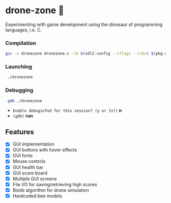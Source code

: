 # drone-zone 🐝
Experimenting with game development using the dinosaur of programming languages, i.e. C.

### Compilation
```bash
gcc -o dronezone dronezone.c -lm $(sdl2-config --cflags --libs) $(pkg-config --cflags --libs SDL2_ttf SDL2_gfx)
```

### Launching
```bash
 ./dronezone 
```

### Debugging
```bash
 gdb ./dronezone 
```
- `Enable debuginfod for this session? (y or [n])` **n**
- `(gdb)` **run**

## Features
- [x] GUI implementation
- [x] GUI buttons with hover effects
- [x] GUI fonts
- [x] Mouse controls
- [x] GUI health bar
- [x] GUI score board
- [x] Multiple GUI screens
- [x] File I/O for saving/retrieving high scores
- [x] Boids algorithm for drone simulation
- [x] Hardcoded bee models   
